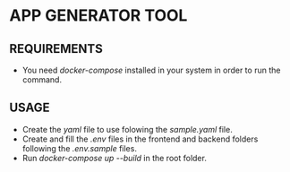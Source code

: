 # APP GENERATOR TOOL

## REQUIREMENTS
* You need *docker-compose* installed in your system in order to run the command.

## USAGE
* Create the *yaml* file to use folowing the *sample.yaml* file.
* Create and fill the *.env* files in the frontend and backend folders following the *.env.sample* files.
* Run *docker-compose up --build* in the root folder.
